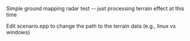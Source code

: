 
Simple ground mapping radar test
 -- just processing terrain effect at this time

Edit scenario.epp to change the path to the terrain data (e.g., linux vs windows)

